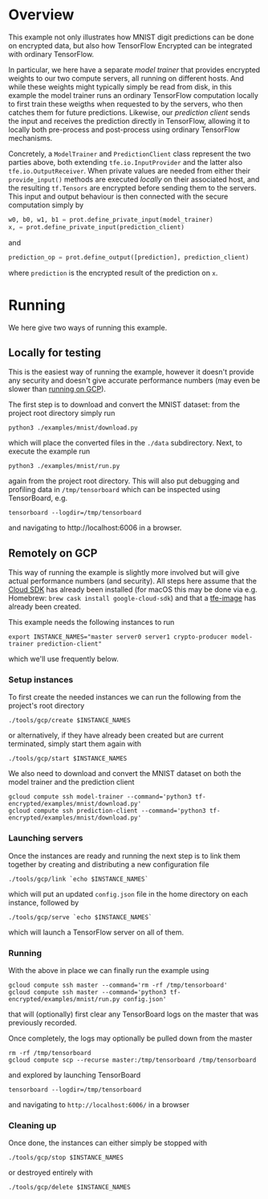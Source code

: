 # Overview

This example not only illustrates how MNIST digit predictions can be done on encrypted data, but also how TensorFlow Encrypted can be integrated with ordinary TensorFlow.

In particular, we here have a separate *model trainer* that provides encrypted weights to our two compute servers, all running on different hosts. And while these weights might typically simply be read from disk, in this example the model trainer runs an ordinary TensorFlow computation locally to first train these weigths when requested to by the servers, who then catches them for future predictions. Likewise, our *prediction client* sends the input and receives the prediction directly in TensorFlow, allowing it to locally both pre-process and post-process using ordinary TensorFlow mechanisms.

Concretely, a `ModelTrainer` and `PredictionClient` class represent the two parties above, both extending `tfe.io.InputProvider` and the latter also `tfe.io.OutputReceiver`. When private values are needed from either their `provide_input()` methods are executed *locally* on their associated host, and the resulting `tf.Tensors` are encrypted before sending them to the servers. This input and output behaviour is then connected with the secure computation simply by
```python
w0, b0, w1, b1 = prot.define_private_input(model_trainer)
x, = prot.define_private_input(prediction_client)
```
and
```python
prediction_op = prot.define_output([prediction], prediction_client)
```
where `prediction` is the encrypted result of the prediction on `x`.

# Running

We here give two ways of running this example.

## Locally for testing

This is the easiest way of running the example, however it doesn't provide any security and doesn't give accurate performance numbers (may even be slower than [running on GCP](#remotely-on-gcp)).

The first step is to download and convert the MNIST dataset: from the project root directory simply run
```shell
python3 ./examples/mnist/download.py
```
which will place the converted files in the `./data` subdirectory. Next, to execute the example run
```shell
python3 ./examples/mnist/run.py
```
again from the project root directory. This will also put debugging and profiling data in `/tmp/tensorboard` which can be inspected using TensorBoard, e.g.
```shell
tensorboard --logdir=/tmp/tensorboard
```
and navigating to http://localhost:6006 in a browser.

## Remotely on GCP

This way of running the example is slightly more involved but will give actual performance numbers (and security). All steps here assume that the [Cloud SDK](https://cloud.google.com/sdk/) has already been installed (for macOS this may be done via e.g. Homebrew: `brew cask install google-cloud-sdk`) and that a [tfe-image](../../tools/gcp/#base-image) has already been created.

This example needs the following instances to run
```shell
export INSTANCE_NAMES="master server0 server1 crypto-producer model-trainer prediction-client"
```
which we'll use frequently below.

### Setup instances

To first create the needed instances we can run the following from the project's root directory
```shell
./tools/gcp/create $INSTANCE_NAMES
```
or alternatively, if they have already been created but are current terminated, simply start them again with
```shell
./tools/gcp/start $INSTANCE_NAMES
```

We also need to download and convert the MNIST dataset on both the model trainer and the prediction client
```shell
gcloud compute ssh model-trainer --command='python3 tf-encrypted/examples/mnist/download.py'
gcloud compute ssh prediction-client --command='python3 tf-encrypted/examples/mnist/download.py'
```

### Launching servers

Once the instances are ready and running the next step is to link them together by creating and distributing a new configuration file
```shell
./tools/gcp/link `echo $INSTANCE_NAMES`
```
which will put an updated `config.json` file in the home directory on each instance, followed by
```shell
./tools/gcp/serve `echo $INSTANCE_NAMES`
```
which will launch a TensorFlow server on all of them.

### Running

With the above in place we can finally run the example using
```shell
gcloud compute ssh master --command='rm -rf /tmp/tensorboard'
gcloud compute ssh master --command='python3 tf-encrypted/examples/mnist/run.py config.json'
```
that will (optionally) first clear any TensorBoard logs on the master that was previously recorded.

Once completely, the logs may optionally be pulled down from the master
```shell
rm -rf /tmp/tensorboard
gcloud compute scp --recurse master:/tmp/tensorboard /tmp/tensorboard
```
and explored by launching TensorBoard
```shell
tensorboard --logdir=/tmp/tensorboard
```
and navigating to `http://localhost:6006/` in a browser

### Cleaning up

Once done, the instances can either simply be stopped with
```shell
./tools/gcp/stop $INSTANCE_NAMES
```
or destroyed entirely with
```shell
./tools/gcp/delete $INSTANCE_NAMES
```